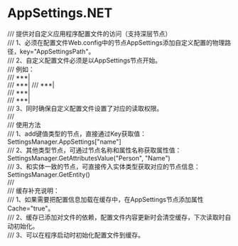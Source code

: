# AppSettings.NET

/// 提供对自定义应用程序配置文件的访问（支持深层节点）<br />
/// 1、必须在配置文件Web.config中的节点AppSettings添加自定义配置的物理路径，key="AppSettingsPath"。<br />
/// 2、自定义配置文件必须是以AppSettings节点开始。<br />
/// 例如：<br />
/// ***|<?xml version="1.0"?><br />
/// ***|<appSettings>
/// ***|     <add key="name" value="zhangsan" /><br />
/// ***|     <Person Name="张三" Age="18" Height="185" /><br />
/// ***|</appSettings><br />
/// 3、同时确保自定义配置文件设置了对应的读取权限。<br />
/// <br />
/// 使用方法<br />
/// 1、add键值类型的节点，直接通过Key获取值：SettingsManager.AppSettings["name"]<br />
/// 2、其他类型节点，可通过节点名称和属性名称获取属性值：SettingsManager.GetAttributesValue("Person", "Name")<br />
/// 3、和实体一致的节点，可直接传入实体类型获取对应的节点信息：SettingsManager.GetEntity<Person>()<br />
/// <br />
/// 缓存补充说明：<br />
/// 1、如果需要把配置信息加载在缓存中，在AppSettings节点添加属性Cache="true"。<br />
/// 2、缓存已添加对文件的依赖，配置文件内容更新时会清空缓存，下次读取时自动初始化。<br />
/// 3、可以在程序启动时初始化配置文件到缓存。<br />
